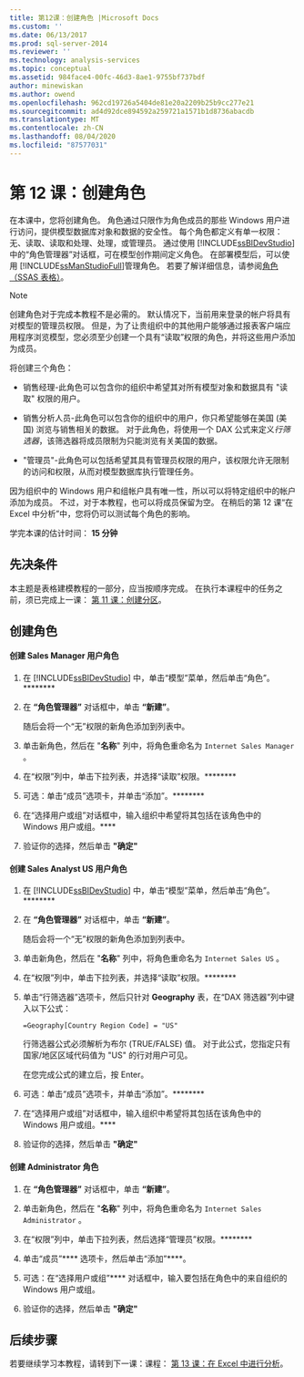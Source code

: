 ```yaml
---
title: 第12课：创建角色 |Microsoft Docs
ms.custom: ''
ms.date: 06/13/2017
ms.prod: sql-server-2014
ms.reviewer: ''
ms.technology: analysis-services
ms.topic: conceptual
ms.assetid: 984face4-00fc-46d3-8ae1-9755bf737bdf
author: minewiskan
ms.author: owend
ms.openlocfilehash: 962cd19726a5404de81e20a2209b25b9cc277e21
ms.sourcegitcommit: ad4d92dce894592a259721a1571b1d8736abacdb
ms.translationtype: MT
ms.contentlocale: zh-CN
ms.lasthandoff: 08/04/2020
ms.locfileid: "87577031"
---
```

# <a name="lesson-12-create-roles"></a>第 12 课：创建角色
  在本课中，您将创建角色。 角色通过只限作为角色成员的那些 Windows 用户进行访问，提供模型数据库对象和数据的安全性。 每个角色都定义有单一权限：无、读取、读取和处理、处理，或管理员。 通过使用 [!INCLUDE[ssBIDevStudio](../includes/ssbidevstudio-md.md)]中的“角色管理器”对话框，可在模型创作期间定义角色。 在部署模型后，可以使用 [!INCLUDE[ssManStudioFull](../includes/ssmanstudiofull-md.md)]管理角色。 若要了解详细信息，请参阅[角色（SSAS 表格）](tabular-models/roles-ssas-tabular.md)。  
  
> [!NOTE]  
>  创建角色对于完成本教程不是必需的。 默认情况下，当前用来登录的帐户将具有对模型的管理员权限。 但是，为了让贵组织中的其他用户能够通过报表客户端应用程序浏览模型，您必须至少创建一个具有“读取”权限的角色，并将这些用户添加为成员。  
  
 将创建三个角色：  
  
-   销售经理-此角色可以包含你的组织中希望其对所有模型对象和数据具有 "读取" 权限的用户。  
  
-   销售分析人员-此角色可以包含你的组织中的用户，你只希望能够在美国 (美国) 浏览与销售相关的数据。 对于此角色，将使用一个 DAX 公式来定义*行筛选器*，该筛选器将成员限制为只能浏览有关美国的数据。  
  
-   "管理员"-此角色可以包括希望其具有管理员权限的用户，该权限允许无限制的访问和权限，从而对模型数据库执行管理任务。  
  
 因为组织中的 Windows 用户和组帐户具有唯一性，所以可以将特定组织中的帐户添加为成员。 不过，对于本教程，也可以将成员保留为空。 在稍后的第 12 课“在 Excel 中分析”中，您将仍可以测试每个角色的影响。  
  
 学完本课的估计时间： **15 分钟**  
  
## <a name="prerequisites"></a>先决条件  
 本主题是表格建模教程的一部分，应当按顺序完成。 在执行本课程中的任务之前，须已完成上一课： [第 11 课：创建分区](lesson-10-create-partitions.md)。  
  
## <a name="create-roles"></a>创建角色  
  
#### <a name="to-create-a-sales-manager-user-role"></a>创建 Sales Manager 用户角色  
  
1.  在 [!INCLUDE[ssBIDevStudio](../includes/ssbidevstudio-md.md)] 中，单击“模型”菜单，然后单击“角色”。********  
  
2.  在 **“角色管理器”** 对话框中，单击 **“新建”**。  
  
     随后会将一个“无”权限的新角色添加到列表中。  
  
3.  单击新角色，然后在 "**名称**" 列中，将角色重命名为 `Internet Sales Manager` 。  
  
4.  在“权限”列中，单击下拉列表，并选择“读取”权限。********  
  
5.  可选：单击“成员”选项卡，并单击“添加”。********  
  
6.  在“选择用户或组”对话框中，输入组织中希望将其包括在该角色中的 Windows 用户或组。****  
  
7.  验证你的选择，然后单击 **"确定"**  
  
#### <a name="to-create-a-sales-analyst-us-user-role"></a>创建 Sales Analyst US 用户角色  
  
1.  在 [!INCLUDE[ssBIDevStudio](../includes/ssbidevstudio-md.md)] 中，单击“模型”菜单，然后单击“角色”。********  
  
2.  在 **“角色管理器”** 对话框中，单击 **“新建”**。  
  
     随后会将一个“无”权限的新角色添加到列表中。  
  
3.  单击新角色，然后在 "**名称**" 列中，将角色重命名为 `Internet Sales US` 。  
  
4.  在“权限”列中，单击下拉列表，并选择“读取”权限。********  
  
5.  单击“行筛选器”选项卡，然后只针对 **Geography** 表，在“DAX 筛选器”列中键入以下公式：  
  
     `=Geography[Country Region Code] = "US"`  
  
     行筛选器公式必须解析为布尔 (TRUE/FALSE) 值。 对于此公式，您指定只有国家/地区区域代码值为 "US" 的行对用户可见。  
  
     在您完成公式的建立后，按 Enter。  
  
6.  可选：单击“成员”选项卡，并单击“添加”。********  
  
7.  在“选择用户或组”对话框中，输入组织中希望将其包括在该角色中的 Windows 用户或组。****  
  
8.  验证你的选择，然后单击 **"确定"**  
  
#### <a name="to-create-an-administrator-role"></a>创建 Administrator 角色  
  
1.  在 **“角色管理器”** 对话框中，单击 **“新建”**。  
  
2.  单击新角色，然后在 "**名称**" 列中，将角色重命名为 `Internet Sales Administrator` 。  
  
3.  在“权限”列中，单击下拉列表，然后选择“管理员”权限。********  
  
4.  单击“成员”**** 选项卡，然后单击“添加”****。  
  
5.  可选：在“选择用户或组”**** 对话框中，输入要包括在角色中的来自组织的 Windows 用户或组。  
  
6.  验证你的选择，然后单击 **"确定"**  
  
## <a name="next-steps"></a>后续步骤  
 若要继续学习本教程，请转到下一课：课程： [第 13 课：在 Excel 中进行分析](lesson-12-analyze-in-excel.md)。  
  
  
